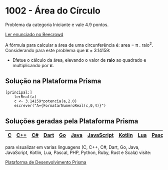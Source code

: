 # 1002 - Área do Círculo

Problema da categoria Iniciante e vale 4.9 pontos.

[Ler enunciado no Beecrowd](https://www.beecrowd.com.br/judge/en/problems/view/1002)


A fórmula para calcular a área de uma circunferência é: area = π . raio<sup>2</sup>. Considerando para este problema que **π** = 3.14159:

- Efetue o cálculo da área, elevando o valor de **raio** ao quadrado e multiplicando por **π**.

## Solução na Plataforma Prisma
``` 
[principal:]
    lerReal(a)
    c <- 3.14159*potencia(a,2.0)
    escrever("A={FormatarNumeroReal(c,0,4)}")
```

## Soluções geradas pela Plataforma Prisma

|[C](https://www.prisma.dev.br/tela-demo-transpilado.html?idDemo=1002&idTarget=1)|[C++](https://www.prisma.dev.br/tela-demo-transpilado.html?idDemo=1002&idTarget=2)|[C#](https://www.prisma.dev.br/tela-demo-transpilado.html?idDemo=1002&idTarget=3)|[Dart](https://www.prisma.dev.br/tela-demo-transpilado.html?idDemo=1002&idTarget=4)|[Go](https://www.prisma.dev.br/tela-demo-transpilado.html?idDemo=1002&idTarget=5)|[Java](https://www.prisma.dev.br/tela-demo-transpilado.html?idDemo=1002&idTarget=6)|[JavaScript](https://www.prisma.dev.br/tela-demo-transpilado.html?idDemo=1002&idTarget=7)|[Kotlin](https://www.prisma.dev.br/tela-demo-transpilado.html?idDemo=1002&idTarget=8)|[Lua](https://www.prisma.dev.br/tela-demo-transpilado.html?idDemo=1002&idTarget=9)|[Pascal](https://www.prisma.dev.br/tela-demo-transpilado.html?idDemo=1002&idTarget=10)|[PHP](https://www.prisma.dev.br/tela-demo-transpilado.html?idDemo=1002&idTarget=11)|[Python](https://www.prisma.dev.br/tela-demo-transpilado.html?idDemo=1002&idTarget=12)|[Ruby](https://www.prisma.dev.br/tela-demo-transpilado.html?idDemo=1002&idTarget=13)|[Rust](https://www.prisma.dev.br/tela-demo-transpilado.html?idDemo=1002&idTarget=14)|[Scala](https://www.prisma.dev.br/tela-demo-transpilado.html?idDemo=1002&idTarget=15)|
 --- | --- | --- | --- | --- | --- | --- | --- | --- | --- | --- | --- | --- | --- | --- |

para visualizar em varias linguagens (C, C++, C#, Dart, Go, Java, JavaScript, Kotlin, Lua, Pascal, PHP, Python, Ruby, Rust e Scala) visite:

[Plataforma de Desenvolvimento Prisma](https://www.prisma.dev.br/tela-demo.html?idDemo=1002) 
